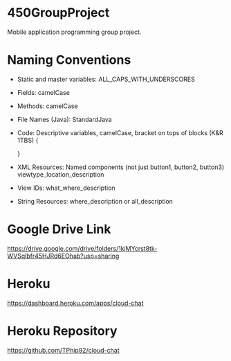# 450GroupProject
Mobile application programming group project.

# Naming Conventions
- Static and master variables: ALL_CAPS_WITH_UNDERSCORES
- Fields: camelCase
- Methods: camelCase
- File Names (Java): StandardJava 
- Code: Descriptive variables, camelCase, bracket on tops of blocks (K&R 1TBS) {
  
  }
- XML Resources: Named components (not just button1, button2, button3) viewtype_location_description
- View IDs: what_where_description
- String Resources: where_description or all_description

# Google Drive Link
https://drive.google.com/drive/folders/1kjMYcrst8tk-WVSqlbfr45HJRd6EOhab?usp=sharing

# Heroku
https://dashboard.heroku.com/apps/cloud-chat

# Heroku Repository
https://github.com/TPhip92/cloud-chat
